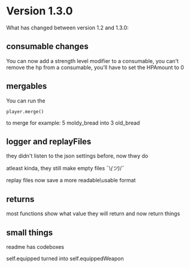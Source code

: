 # Version 1.3.0

What has changed between version 1.2 and 1.3.0:

## consumable changes

You can now add a strength level modifier to a consumable, you can't remove the hp from a consumable, you'll have to set the HPAmount to 0

## mergables

You can run the 

```
player.merge()
``` 
to merge for example: 5 moldy_bread into 3 old_bread

## logger and replayFiles

they didn't listen to the json settings before, now thwy do 

atleast kinda, they still make empty files ¯\\_(ツ)_/¯

replay files now save a more readable\usable format

## returns

most functions show what value they will return and now return things

## small things

readme has codeboxes

self.equipped turned into self.equippedWeapon